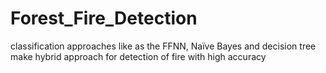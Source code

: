 # Forest_Fire_Detection
classification approaches like as the FFNN, Naïve Bayes and decision tree make hybrid approach for detection of fire with high accuracy
